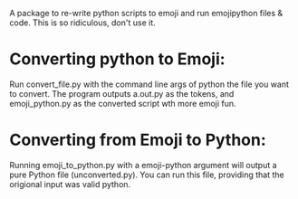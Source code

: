 A package to re-write python scripts to emoji and run emojipython files & code.
This is so ridiculous, don't use it.


Converting python to Emoji:
========

Run convert_file.py with the command line args of python the file you want to convert.
The program outputs a.out.py as the tokens, and emoji_python.py as the converted script wth more emoji fun.

Converting from Emoji to Python:
=======

Running emoji_to_python.py with a emoji-python argument will output a pure Python file (unconverted.py). You can run this file, providing that the origional input was valid python.

